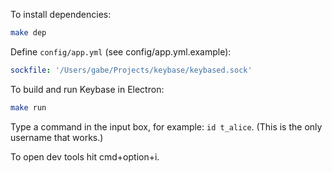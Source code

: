 To install dependencies:

```bash
make dep
```

Define `config/app.yml` (see config/app.yml.example):

```yaml
sockfile: '/Users/gabe/Projects/keybase/keybased.sock'
```

To build and run Keybase in Electron:

```bash
make run
```

Type a command in the input box, for example: `id t_alice`.
(This is the only username that works.)


To open dev tools hit cmd+option+i.
